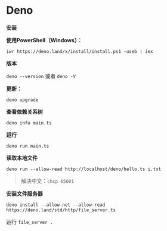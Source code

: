 # Deno

**安装**

**使用PowerShell（Windows）：**

`iwr https://deno.land/x/install/install.ps1 -useb | iex`

**版本**

`deno --version` 或者 `deno -V`

**更新：**

`deno upgrade`

**查看依赖关系树**

`deno info main.ts`

**运行**

`deno run main.ts`

**读取本地文件**

`deno run --allow-read http://localhost/deno/hello.ts i.txt`

> 解决中文：`chcp 65001`

**安装文件服务器**

`deno install --allow-net --allow-read https://deno.land/std/http/file_server.ts`

运行 `file_server .`